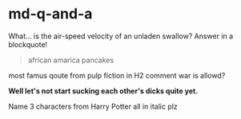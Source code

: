 # md-q-and-a

What... is the air-speed velocity of an unladen swallow? Answer in a blockquote!
>african
>amarica
>pancakes

most famus qoute from pulp fiction in H2 comment war is allowd?

**Well let's not start sucking each other's dicks quite yet.**

Name 3 characters from Harry Potter all in italic plz
